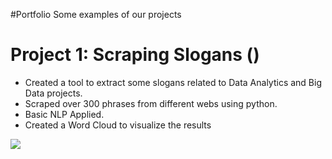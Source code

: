 #Portfolio
Some examples of our projects

# Project 1: Scraping Slogans () 
* Created a tool to extract some slogans related to Data Analytics and Big Data projects.
* Scraped over 300 phrases from different webs using python.
* Basic NLP Applied. 
* Created a Word Cloud to visualize the results

![](/images/positions_by_state.png)




